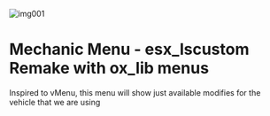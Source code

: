 ![img001](https://github.com/fabryyzzz/fdsdev_mechanicMenu/assets/58892804/bdcdda2a-429b-4f18-93b0-fef368f85219)
# Mechanic Menu - esx_lscustom Remake with ox_lib menus
Inspired to vMenu, this menu will show just available modifies for the vehicle that we are using
